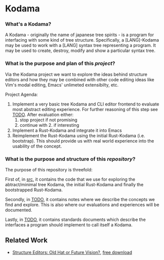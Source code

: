 # Kodama

### What's a Kodama?

A Kodama - originally the name of japanese tree spirits - is a program for interfacing with some kind of tree structure.  Specifically, a [LANG]-Kodama may be used to work with a [LANG] syntax tree representing a program.  It may be used to create, destroy, modify and show a particular syntax tree.

### What is the purpose and plan of this *project*?

Via the Kodama project we want to explore the ideas behind structure editors and how they may be combined with other code editing ideas like Vim's modal editing, Emacs' unlimeted extensibilty, etc.

Project Agenda:  
1. Implement a very basic tree Kodama and CLI editor frontend to evaluate most abstract editing experience.
   For further reasoning of this step see [TODO](). After evaluation either:
    1. stop project if not promising
    2. continue with 2. if interesting
2. Implement a Rust-Kodama and integrate it into Emacs
3. Reimplement the Rust-Kodama using the initial Rust-Kodama (i.e. bootstrap).
   This should provide us with real world experience into the usability of the concept.

### What is the purpose and structure of this *repository*?

The purpose of this repository is threefold:  

First of, in [src](./src), it contains the code that we use for exploring the abtract/minimal tree Kodama, the initial Rust-Kodama and finally the bootstrapped Rust-Kodama.

Secondly, in [TODO](), it contains notes where we describe the concepts we find and explore. This is also where our evaluations and experiences will be documented.

Lastly, in [TODO](), it contains standards documents which describe the interfaces a program should implement to call itself a Kodama.

## Related Work

- [Structure Editors: Old Hat or Future Vision?](https://link.springer.com/chapter/10.1007/978-3-642-32341-6_6), [free download](https://projects.fbi.h-da.de/~b.humm/pub/Gomolka_Humm_-_Structure_Editors__Springer_ENASE_.pdf)
